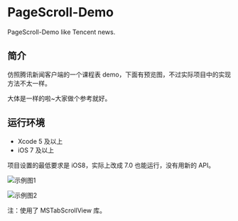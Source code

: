 # PageScroll-Demo


PageScroll-Demo like Tencent news.

## 简介

仿照腾讯新闻客户端的一个课程表 demo，下面有预览图，不过实际项目中的实现方法不太一样。

大体是一样的啦~大家做个参考就好。

## 运行环境

* Xcode 5 及以上
* iOS 7 及以上

项目设置的最低要求是 iOS8，实际上改成 7.0 也能运行，没有用新的 API。


![示例图1](https://raw.githubusercontent.com/pupboss/PageScroll-Demo/master/screenshot/640x1136ss-80.png)

![示例图2](https://raw.githubusercontent.com/pupboss/PageScroll-Demo/master/screenshot/screenflow01.gif)

注：使用了 MSTabScrollView 库。

